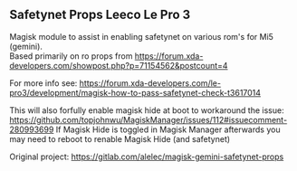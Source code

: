 ## Safetynet Props Leeco Le Pro 3
Magisk module to assist in enabling safetynet on various rom's for Mi5 (gemini).  
Based primarily on ro props from https://forum.xda-developers.com/showpost.php?p=71154562&postcount=4 

For more info see: https://forum.xda-developers.com/le-pro3/development/magisk-how-to-pass-safetynet-check-t3617014

This will also forfully enable magisk hide at boot to workaround the issue: https://github.com/topjohnwu/MagiskManager/issues/112#issuecomment-280993699
If Magisk Hide is toggled in Magisk Manager afterwards you may need to reboot to renable Magisk Hide (and safetynet)

Original project: https://gitlab.com/alelec/magisk-gemini-safetynet-props
